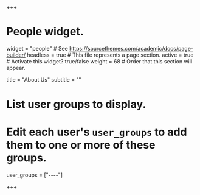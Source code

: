 +++
# People widget.
widget = "people"  # See https://sourcethemes.com/academic/docs/page-builder/
headless = true  # This file represents a page section.
active = true  # Activate this widget? true/false
weight = 68  # Order that this section will appear.

title = "About Us"
subtitle = ""

# List user groups to display.
#   Edit each user's `user_groups` to add them to one or more of these groups.
user_groups = ["----"]

+++
